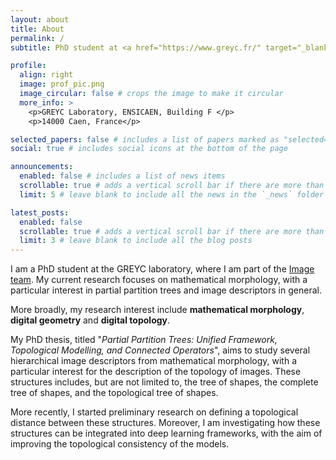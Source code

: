 ```yaml
---
layout: about
title: About
permalink: /
subtitle: PhD student at <a href="https://www.greyc.fr/" target="_blank">GREYC Laboratory</a>, supervised by <a href="https://kenmochi.users.greyc.fr/" target="_blank">Dr. Yukiko Kenmochi</a>.

profile:
  align: right
  image: prof_pic.png
  image_circular: false # crops the image to make it circular
  more_info: >
    <p>GREYC Laboratory, ENSICAEN, Building F </p>
    <p>14000 Caen, France</p>

selected_papers: false # includes a list of papers marked as "selected={true}"
social: true # includes social icons at the bottom of the page

announcements:
  enabled: false # includes a list of news items
  scrollable: true # adds a vertical scroll bar if there are more than 3 news items
  limit: 5 # leave blank to include all the news in the `_news` folder

latest_posts:
  enabled: false
  scrollable: true # adds a vertical scroll bar if there are more than 3 new posts items
  limit: 3 # leave blank to include all the blog posts
---
```


I am a PhD student at the GREYC laboratory, where I am part of the [Image team](https://www.greyc.fr/equipes/image/).
My current research focuses on mathematical morphology, with a particular interest in partial partition trees and image descriptors in general. 

More broadly, my research interest include **mathematical morphology**, **digital geometry** and **digital topology**. 

My PhD thesis, titled "_Partial Partition Trees: Unified Framework, Topological Modelling, and Connected Operators_",  aims to study several hierarchical image descriptors from mathematical morphology, with a particular interest for the description of the topology of images.
These structures includes, but are not limited to, the tree of shapes, the complete tree of shapes, and the topological tree of shapes.

More recently, I started preliminary research on defining a topological distance between these structures. 
Moreover, I am investigating how these structures can be integrated into deep learning frameworks, with the aim of improving the topological consistency of the models.
